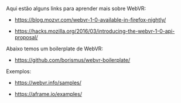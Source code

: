 Aqui estão alguns links para aprender mais sobre WebVR:

* https://blog.mozvr.com/webvr-1-0-available-in-firefox-nightly/

* https://hacks.mozilla.org/2016/03/introducing-the-webvr-1-0-api-proposal/

Abaixo temos um boilerplate de WebVR:

* https://github.com/borismus/webvr-boilerplate/

Exemplos:

* https://webvr.info/samples/

* https://aframe.io/examples/


